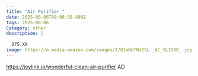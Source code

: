 ```yaml
---
title: "Air Purifier "
date: 2025-08-06T08:06:58.499Z
tags: 2025-08-06
Category: other
description: |
  
  275.XX
image: https://m.media-amazon.com/images/I/81m0bTNzESL._AC_SL1500_.jpg
---
```

https://joylink.io/wonderful-clean-air-purifier
AD